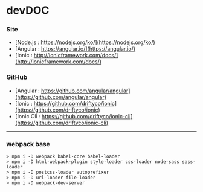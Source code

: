 # devDOC

### Site

- [Node.js : https://nodejs.org/ko/](https://nodejs.org/ko/)
- [Angular : https://angular.io/](https://angular.io/)
- [Ionic : http://ionicframework.com/docs/](http://ionicframework.com/docs/)

### GitHub

- [Angular : https://github.com/angular/angular](https://github.com/angular/angular)
- [Ionic : https://github.com/driftyco/ionic](https://github.com/driftyco/ionic)
- [Ionic Cli : https://github.com/driftyco/ionic-cli](https://github.com/driftyco/ionic-cli)

---

### webpack base

```
> npm i -D webpack babel-core babel-loader
> npm i -D html-webpack-plugin style-loader css-loader node-sass sass-loader
> npm i -D postcss-loader autoprefixer
> npm i -D url-loader file-loader
> npm i -D webpack-dev-server
```


